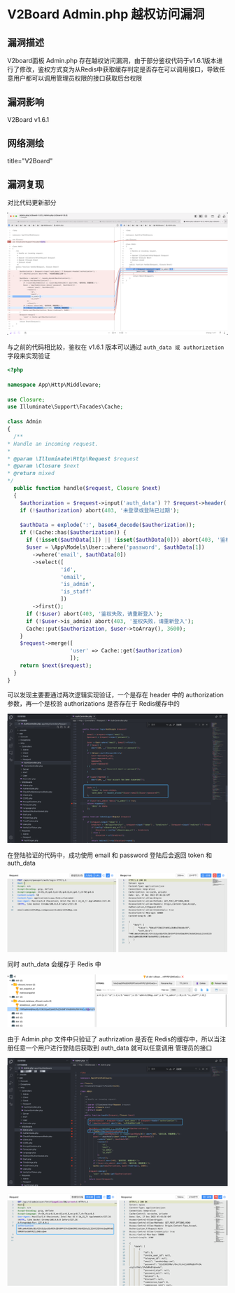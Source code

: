 # V2Board Admin.php 越权访问漏洞

## 漏洞描述

V2board面板 Admin.php 存在越权访问漏洞，由于部分鉴权代码于v1.6.1版本进行了修改，鉴权方式变为从Redis中获取缓存判定是否存在可以调用接口，导致任意用户都可以调用管理员权限的接口获取后台权限

## 漏洞影响

<a-checkbox checked>V2Board v1.6.1</a-checkbox></br>

## 网络测绘

<a-checkbox checked>title="V2Board"</a-checkbox></br>

## 漏洞复现

对比代码更新部分

![img](../../../.vuepress/public/img/1671262250177-e7818814-a063-4920-bc99-6c27f80cb1cb.png)

与之前的代码相比较，鉴权在 v1.6.1 版本可以通过 `auth_data 或 authorizetion` 字段来实现验证

```php
<?php

namespace App\Http\Middleware;

use Closure;
use Illuminate\Support\Facades\Cache;

class Admin
{
  /**
* Handle an incoming request.
*
* @param \Illuminate\Http\Request $request
* @param \Closure $next
* @return mixed
*/
  public function handle($request, Closure $next)
  {
    $authorization = $request->input('auth_data') ?? $request->header('authorization');
    if (!$authorization) abort(403, '未登录或登陆已过期');

    $authData = explode(':', base64_decode($authorization));
    if (!Cache::has($authorization)) {
      if (!isset($authData[1]) || !isset($authData[0])) abort(403, '鉴权失败，请重新登入');
      $user = \App\Models\User::where('password', $authData[1])
        ->where('email', $authData[0])
        ->select([
                 'id',
                 'email',
                 'is_admin',
                 'is_staff'
                 ])
        ->first();
      if (!$user) abort(403, '鉴权失败，请重新登入');
      if (!$user->is_admin) abort(403, '鉴权失败，请重新登入');
      Cache::put($authorization, $user->toArray(), 3600);
    }
    $request->merge([
                    'user' => Cache::get($authorization)
                    ]);
    return $next($request);
  }
}
```

可以发现主要要通过两次逻辑实现验证，一个是存在 header 中的 authorization 参数，再一个是校验 authorizations 是否存在于 Redis缓存中的

![img](../../../.vuepress/public/img/1671263280790-db7b6174-5f26-4823-919f-2ca6443f009b.png)

在登陆验证的代码中，成功使用 email 和 password 登陆后会返回 token 和 auth_data

![img](../../../.vuepress/public/img/1671262605086-55aabd4e-fc53-41f5-a27e-6cfed6551b0a.png)

同时 auth_data 会缓存于 Redis 中

![img](../../../.vuepress/public/img/1671262910803-d4484032-ce2e-419e-a5b8-f00b8af2c7d3.png)

由于 Admin.php 文件中只验证了 authrization 是否在 Redis的缓存中，所以当注册任意一个用户进行登陆后获取到 auth_data 就可以任意调用 管理员的接口

![img](../../../.vuepress/public/img/1671263235610-bd2779bb-318f-41d3-a037-c21d868a9d8e.png)



![img](../../../.vuepress/public/img/1671263063721-8bcdece3-0aad-4b1f-86aa-6da75f5b271c.png)